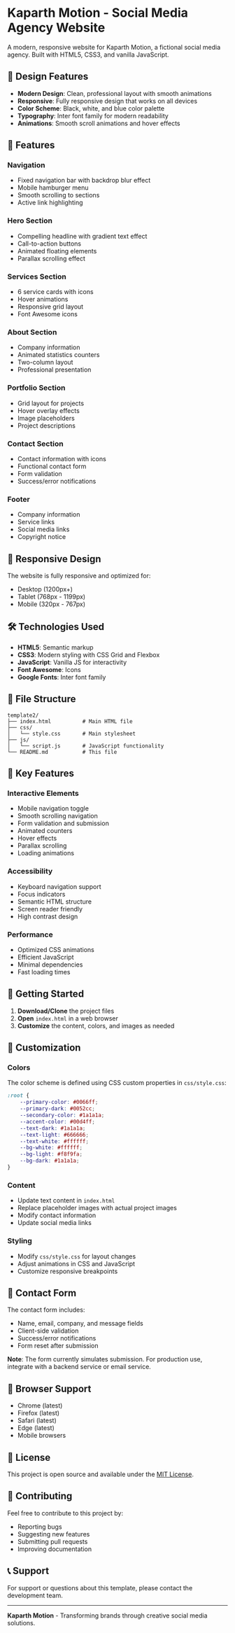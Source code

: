 # Kaparth Motion - Social Media Agency Website

A modern, responsive website for Kaparth Motion, a fictional social media agency. Built with HTML5, CSS3, and vanilla JavaScript.

## 🎨 Design Features

- **Modern Design**: Clean, professional layout with smooth animations
- **Responsive**: Fully responsive design that works on all devices
- **Color Scheme**: Black, white, and blue color palette
- **Typography**: Inter font family for modern readability
- **Animations**: Smooth scroll animations and hover effects

## 🚀 Features

### Navigation
- Fixed navigation bar with backdrop blur effect
- Mobile hamburger menu
- Smooth scrolling to sections
- Active link highlighting

### Hero Section
- Compelling headline with gradient text effect
- Call-to-action buttons
- Animated floating elements
- Parallax scrolling effect

### Services Section
- 6 service cards with icons
- Hover animations
- Responsive grid layout
- Font Awesome icons

### About Section
- Company information
- Animated statistics counters
- Two-column layout
- Professional presentation

### Portfolio Section
- Grid layout for projects
- Hover overlay effects
- Image placeholders
- Project descriptions

### Contact Section
- Contact information with icons
- Functional contact form
- Form validation
- Success/error notifications

### Footer
- Company information
- Service links
- Social media links
- Copyright notice

## 📱 Responsive Design

The website is fully responsive and optimized for:
- Desktop (1200px+)
- Tablet (768px - 1199px)
- Mobile (320px - 767px)

## 🛠️ Technologies Used

- **HTML5**: Semantic markup
- **CSS3**: Modern styling with CSS Grid and Flexbox
- **JavaScript**: Vanilla JS for interactivity
- **Font Awesome**: Icons
- **Google Fonts**: Inter font family

## 📁 File Structure

```
template2/
├── index.html          # Main HTML file
├── css/
│   └── style.css       # Main stylesheet
├── js/
│   └── script.js       # JavaScript functionality
└── README.md           # This file
```

## 🎯 Key Features

### Interactive Elements
- Mobile navigation toggle
- Smooth scrolling navigation
- Form validation and submission
- Animated counters
- Hover effects
- Parallax scrolling
- Loading animations

### Accessibility
- Keyboard navigation support
- Focus indicators
- Semantic HTML structure
- Screen reader friendly
- High contrast design

### Performance
- Optimized CSS animations
- Efficient JavaScript
- Minimal dependencies
- Fast loading times

## 🚀 Getting Started

1. **Download/Clone** the project files
2. **Open** `index.html` in a web browser
3. **Customize** the content, colors, and images as needed

## 🎨 Customization

### Colors
The color scheme is defined using CSS custom properties in `css/style.css`:

```css
:root {
    --primary-color: #0066ff;
    --primary-dark: #0052cc;
    --secondary-color: #1a1a1a;
    --accent-color: #00d4ff;
    --text-dark: #1a1a1a;
    --text-light: #666666;
    --text-white: #ffffff;
    --bg-white: #ffffff;
    --bg-light: #f8f9fa;
    --bg-dark: #1a1a1a;
}
```

### Content
- Update text content in `index.html`
- Replace placeholder images with actual project images
- Modify contact information
- Update social media links

### Styling
- Modify `css/style.css` for layout changes
- Adjust animations in CSS and JavaScript
- Customize responsive breakpoints

## 📧 Contact Form

The contact form includes:
- Name, email, company, and message fields
- Client-side validation
- Success/error notifications
- Form reset after submission

**Note**: The form currently simulates submission. For production use, integrate with a backend service or email service.

## 🌟 Browser Support

- Chrome (latest)
- Firefox (latest)
- Safari (latest)
- Edge (latest)
- Mobile browsers

## 📄 License

This project is open source and available under the [MIT License](LICENSE).

## 🤝 Contributing

Feel free to contribute to this project by:
- Reporting bugs
- Suggesting new features
- Submitting pull requests
- Improving documentation

## 📞 Support

For support or questions about this template, please contact the development team.

---

**Kaparth Motion** - Transforming brands through creative social media solutions. 